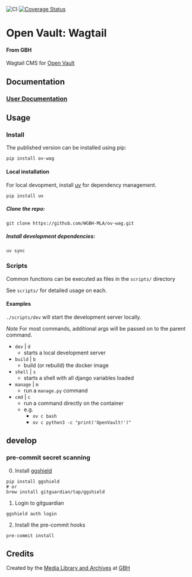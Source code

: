 ![CI](https://github.com/WGBH-MLA/ov-wag/actions/workflows/CI.yml/badge.svg) [![Coverage Status](https://coveralls.io/repos/github/WGBH-MLA/ov-wag/badge.svg)](https://coveralls.io/github/WGBH-MLA/ov-wag)

# Open Vault: Wagtail

#### From GBH

Wagtail CMS for [Open Vault](https://openvault.wgbh.org/)

## Documentation

### [User Documentation](https://wgbh-mla.github.io/ov-wag/)

## Usage

### Install

The published version can be installed using pip:

`pip install ov-wag`

#### Local installation

For local devopment, install [uv](https://docs.astral.sh/uv/) for dependency management.

`pip install uv`

##### Clone the repo:

`git clone https://github.com/WGBH-MLA/ov-wag.git`

##### Install development dependencies:

```bash
uv sync
```

### Scripts

Common functions can be executed as files in the `scripts/` directory

See `scripts/` for detailed usage on each.

#### Examples

`./scripts/dev` will start the development server locally.

_Note_ For most commands, additional args will be passed on to the parent command.

- `dev` | `d`
  - starts a local development server
- `build` | `b`
  - build (or rebuild) the docker image
- `shell` | `s`
  - starts a shell with all django variables loaded
- `manage` | `m`
  - run a `manage.py` command
- `cmd` | `c`
  - run a command directly on the container
  - e.g.
    - `ov c bash`
    - `ov c python3 -c "print('OpenVault!')"`

## develop

### pre-commit secret scanning

0. Install [ggshield](https://docs.gitguardian.com/ggshield-docs/getting-started)

```shell
pip install ggshield
# or
brew install gitguardian/tap/ggshield
```

1. Login to gitguardian

```shell
ggshield auth login
```

2. Install the pre-commit hooks

```shell
pre-commit install
```

## Credits

Created by the [Media Library and Archives](https://www.wgbh.org/foundation/archives) at [GBH](https://wgbh.org)
